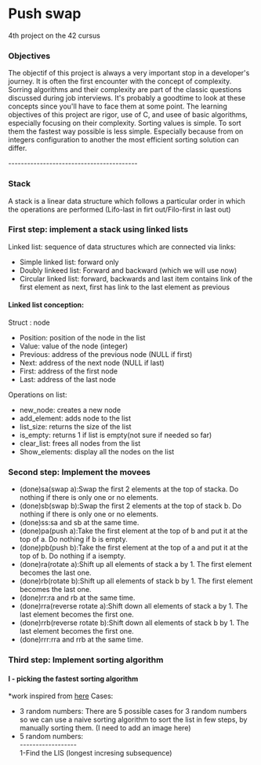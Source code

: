 <h1>Push swap</h1>
4th project on the 42 cursus

<h3>Objectives</h3>
<p>
The objectif of this project is always a very important stop in a developer's journey. It is often the first encounter with the concept of complexity.
Sorring algorithms and their complexity are part of the classic questions discussed during job interviews. It's probably a goodtime to look at these concepts since you'll have to face them at some point.
The learning objectives of this project are rigor, use of C, and usee of basic algorithms, especially focusing on their complexity.
Sorting values is simple. To sort them the fastest way possible is less simple. Especially because from on integers configuration to another the most efficient sorting solution can differ.
</p>
-----------------------------------------
  <h3>Stack</h3>
  <p>
    A stack is a linear data structure which follows a particular order in which the operations are performed (Lifo-last in firt out/Filo-first in last out)
 
  <h3>First step: implement a stack using linked lists</h3>
  Linked list: sequence of data structures which are connected via links:
  <ul>
  <li>Simple linked list: forward only</li>
  <li>Doubly linkeed list: Forward and backward (which we will use now)</li>
  <li>Circular linked list: forward, backwards and last item contains link of the first element as next, first has link to the last element as previous </li>
  </ul>
  <h4>Linked list conception:</h4>
  Struct : node
  <ul>
    <li>Position: position of the node in the list</li>
    <li>Value: value of the node (integer)</li>
    <li>Previous: address of the previous node (NULL if first)</li>
    <li>Next: address of the next node (NULL if last)</li>
    <li>First: address of the first node</li>
    <li>Last: address of the last node</li>
  </ul>
  Operations on list:
  <ul>
    <li>new_node: creates a new node</li>
    <li>add_element: adds node to the list</li>
    <li>list_size: returns the size of the list</li>
    <li>is_empty: returns 1 if list is empty(not sure if needed so far)</li>
    <li>clear_list: frees all nodes from the list</li>
    <li>Show_elements: display all the nodes on the list</li> 
  </ul>
  <h3>Second step: Implement the movees</h3>
  <ul>
  <li>(done)sa(swap a):Swap the first 2 elements at the top of stacka. Do nothing if there is only one or no elements.</li>
  <li>(done)sb(swap b):Swap the first 2 elements at the top of stack b. Do nothing if there is only one or no elements.</li>
  <li>(done)ss:sa and sb at the same time.</li>
  <li>(done)pa(push a):Take the first element at the top of b and put it at the top of a. Do nothing if b is empty.</li>
  <li>(done)pb(push b):Take the first element at the top of a and put it at the top of b. Do nothing if a isempty.</li>
  <li>(done)ra(rotate a):Shift up all elements of stack a by 1. The first element becomes the last one.</li>
  <li>(done)rb(rotate b):Shift up all elements of stack b by 1. The first element becomes the last one.</li>
  <li>(done)rr:ra and rb at the same time.</li>
  <li>(done)rra(reverse rotate a):Shift down all elements of stack a by 1. The last element becomes the first one.</li>
  <li>(done)rrb(reverse rotate b):Shift down all elements of stack b by 1. The last element becomes the first one.</li>
  <li>(done)rrr:rra and rrb at the same time.</li>
  </ul>
  	<h3>Third step: Implement sorting algorithm</h3>
  		<h4>I - picking the fastest sorting algorithm</h4>
		*work inspired from <a href=https://medium.com/@jamierobertdawson/push-swap-the-least-amount-of-moves-with-two-stacks-d1e76a71789a>here</a>
		Cases: 
		<ul>
			<li>3 random numbers: There are 5 possible cases for 3 random numbers so we can use a naive sorting algorithm to sort the list in few steps, by manually sorting them. (I need to add an image here)</li>
	<li>5 random numbers: </li> 
	------------------<br>
	1-Find the LIS (longest incresing subsequence)
  </p>
    
